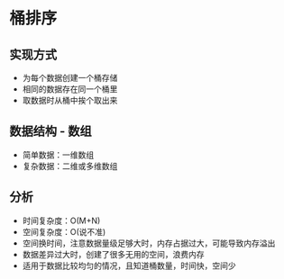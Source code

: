 # 桶排序

## 实现方式
  - 为每个数据创建一个桶存储
  - 相同的数据存在同一个桶里
  - 取数据时从桶中挨个取出来

## 数据结构 - 数组
  - 简单数据：一维数组
  - 复杂数据：二维或多维数组

## 分析
- 时间复杂度：O(M+N)
- 空间复杂度：O(说不准)
- 空间换时间，注意数据量级足够大时，内存占据过大，可能导致内存溢出
- 数据差异过大时，创建了很多无用的空间，浪费内存
- 适用于数据比较均匀的情况，且知道桶数量，时间快，空间少

